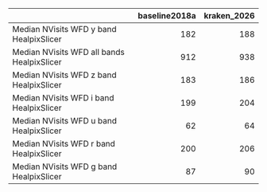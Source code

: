 |                                            |   baseline2018a |   kraken_2026 |
|:-------------------------------------------|----------------:|--------------:|
| Median NVisits WFD y band HealpixSlicer    |             182 |           188 |
| Median NVisits WFD all bands HealpixSlicer |             912 |           938 |
| Median NVisits WFD z band HealpixSlicer    |             183 |           186 |
| Median NVisits WFD i band HealpixSlicer    |             199 |           204 |
| Median NVisits WFD u band HealpixSlicer    |              62 |            64 |
| Median NVisits WFD r band HealpixSlicer    |             200 |           206 |
| Median NVisits WFD g band HealpixSlicer    |              87 |            90 |
